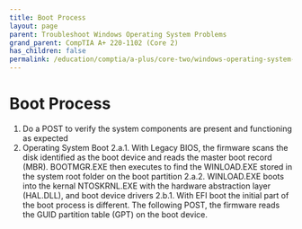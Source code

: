 ```yaml
---
title: Boot Process
layout: page
parent: Troubleshoot Windows Operating System Problems
grand_parent: CompTIA A+ 220-1102 (Core 2)
has_children: false
permalink: /education/comptia/a-plus/core-two/windows-operating-system-problems/boot-process/
---
```


# Boot Process

1. Do a POST to verify the system components are present and functioning as expected
2. Operating System Boot
  2.a.1. With Legacy BIOS, the firmware scans the disk identified as the boot device and reads the master boot record (MBR). BOOTMGR.EXE then executes to find the WINLOAD.EXE stored in the system root folder on the boot partition
  2.a.2. WINLOAD.EXE boots into the kernal NTOSKRNL.EXE with the hardware abstraction layer (HAL.DLL), and boot device drivers
 2.b.1. With EFI boot the initial part of the boot process is different. The following POST, the firmware reads the GUID partition table (GPT) on the boot device.
